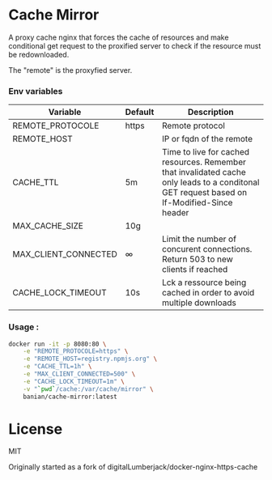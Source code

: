 # Cache Mirror

A proxy cache nginx that forces the cache of resources and make conditional get request to the proxified server to check if the resource must be redownloaded.

The "remote" is the proxyfied server.

### Env variables

Variable                  | Default  | Description
--------------------------|----------|---------------
REMOTE_PROTOCOLE          | https    | Remote protocol
REMOTE_HOST               |          | IP or fqdn of the remote
CACHE_TTL                 | 5m       | Time to live for cached resources. Remember that invalidated cache only leads to a conditonal GET request based on If-Modified-Since header
MAX_CACHE_SIZE            | 10g      | 
MAX_CLIENT_CONNECTED      | ∞        | Limit the number of concurent connections. Return 503 to new clients if reached
CACHE_LOCK_TIMEOUT        | 10s      | Lck a ressource being cached in order to avoid multiple downloads


### Usage :
```bash
docker run -it -p 8080:80 \
    -e "REMOTE_PROTOCOLE=https" \
    -e "REMOTE_HOST=registry.npmjs.org" \
    -e "CACHE_TTL=1h" \
    -e "MAX_CLIENT_CONNECTED=500" \
    -e "CACHE_LOCK_TIMEOUT=1m" \
    -v "`pwd`/cache:/var/cache/mirror" \
    banian/cache-mirror:latest
```

# License
MIT

Originally started as a fork of digitalLumberjack/docker-nginx-https-cache